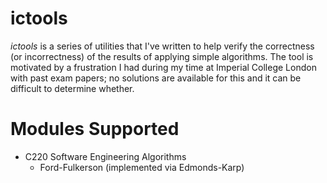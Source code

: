 # ictools

*ictools* is a series of utilities that I've written to help verify the correctness (or incorrectness) of the results of applying simple algorithms. The tool is motivated by a frustration I had during my time at Imperial College London with past exam papers; no solutions are available for this and it can be difficult to determine whether.

# Modules Supported

- C220 Software Engineering Algorithms
  - Ford-Fulkerson (implemented via Edmonds-Karp)
